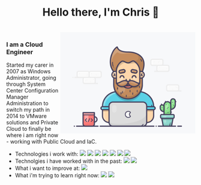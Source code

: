 <p>
  <h1 align="center"><b>Hello there, I'm Chris 👋</b></h1>
</p>

<br>

<img align="right" height="270px" alt="GIF" src="https://github.com/PilarChris/PilarChris/blob/main/skatter-programmer.gif" />

### I am a Cloud Engineer
Started my carer in 2007 as Windows Administrator,
going through System Center Configuration Manager Administration to switch my path in 2014 to VMware solutions and Private Cloud
to finally be where i am right now - working with Public Cloud and IaC.

- Technologies i work with:
      <img src="https://img.shields.io/badge/-AWS-232F3E?logo=amazon-aws" /> 
      <img src="https://img.shields.io/badge/-Terraform-623CE4?logo=terraform" /> 
      <img src="https://img.shields.io/badge/-Bitbucket-0052CC?logo=bitbucket" />
      <img src="https://img.shields.io/badge/-Chef-F09820?logo=chef&logoColor=black" />
      <img src="https://img.shields.io/badge/-Jenkins-D24939?logo=jenkins&logoColor=white" />
      <img src="https://img.shields.io/badge/-Kubernetes-326CE5?logo=kubernetes&logoColor=white" />
      <img src="https://img.shields.io/badge/-Docker-2496ED?logo=docker&logoColor=white" />
- Technolgies i have worked with in the past: 
	  <img src="https://img.shields.io/badge/-VMware-607078?logo=vmware&logoColor=white" />
	  <img src="https://img.shields.io/badge/-SCCM-5E5E5E?logo=microsoft&logoColor=white" />
- What i want to improve at: 
	<img src="https://img.shields.io/badge/-Python-3776AB?logo=Python&logoColor=yellow" />
- What i'm trying to learn right now: 
	<img src="https://img.shields.io/badge/-Go-00ADD8?logo=go&logoColor=blue" />
	<img src="https://img.shields.io/badge/-Next.js-ffffff?logo=Next.js&logoColor=black&" />



<!--- - 🔭 I’m currently working on my Portfolio Website :grin: 5E5E5E
- 🌱 I’m currently learning MERN Stack Development.
- 👯 I’m looking to collaborate with other Developers :wink:
- 🥅 2020 Goals: Contribute to Open Source projects
- 💬 Ask me about anything, I am happy to help :smile:
- 📬 How to reach me: [Let's get in touch!][linkedin]
- 🧗 I try to: Go beyond and push the bounds
- ⚡ Fun fact: I love connecting with different people :raised_hands:
--->

<!--![Anurag's GitHub stats](https://github-readme-stats.vercel.app/api?username=pilarskikt&hide=contribs,prs)--->

